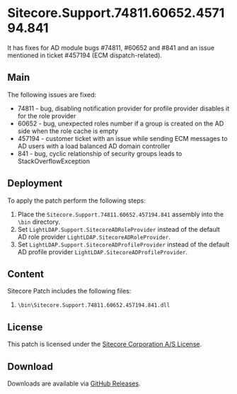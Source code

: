 # Sitecore.Support.74811.60652.457194.841
It has fixes for AD module bugs #74811, #60652 and #841 and an issue mentioned in ticket #457194 (ECM dispatch-related).


## Main

The following issues are fixed:

- 74811 - bug, disabling notification provider for profile provider disables it for the role provider
- 60652 - bug, unexpected roles number if a group is created on the AD side when the role cache is empty
- 457194 - customer ticket with an issue while sending ECM messages to AD users with a load balanced AD domain controller
- 841 - bug, cyclic relationship of security groups leads to StackOverflowException

## Deployment

To apply the patch perform the following steps:

1. Place the `Sitecore.Support.74811.60652.457194.841` assembly into the `\bin` directory.
2. Set `LightLDAP.Support.SitecoreADRoleProvider` instead of the default AD role provider `LightLDAP.SitecoreADRoleProvider`.
3. Set `LightLDAP.Support.SitecoreADProfileProvider` instead of the default AD profile provider `LightLDAP.SitecoreADProfileProvider`.

## Content 

Sitecore Patch includes the following files:

1. `\bin\Sitecore.Support.74811.60652.457194.841.dll`

## License

This patch is licensed under the [Sitecore Corporation A/S License](LICENSE).

## Download

Downloads are available via [GitHub Releases](https://github.com/SitecoreSupport/Sitecore.Support.74811.60652.457194.841/releases).
